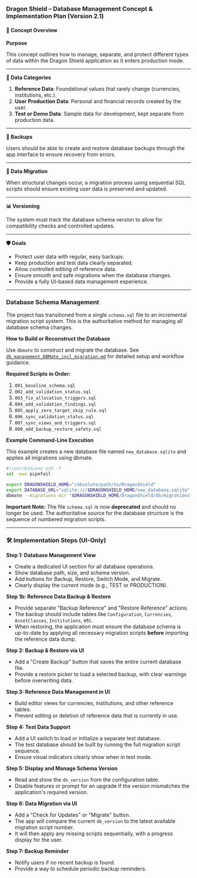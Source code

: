 ### **Dragon Shield – Database Management Concept & Implementation Plan (Version 2.1)**

#### 📘 **Concept Overview**

**Purpose**

This concept outlines how to manage, separate, and protect different types of data within the Dragon Shield application as it enters production mode.

-----

**🔄 Data Categories**

1.  **Reference Data**: Foundational values that rarely change (currencies, institutions, etc.).
2.  **User Production Data**: Personal and financial records created by the user.
3.  **Test or Demo Data**: Sample data for development, kept separate from production data.

-----

**💾 Backups**

Users should be able to create and restore database backups through the app interface to ensure recovery from errors.

-----

**🔁 Data Migration**

When structural changes occur, a migration process using sequential SQL scripts should ensure existing user data is preserved and updated.

-----

**📊 Versioning**

The system must track the database schema version to allow for compatibility checks and controlled updates.

-----

**🛡️ Goals**

  * Protect user data with regular, easy backups.
  * Keep production and test data clearly separated.
  * Allow controlled editing of reference data.
  * Ensure smooth and safe migrations when the database changes.
  * Provide a fully UI-based data management experience.

-----

### **Database Schema Management**

The project has transitioned from a single `schema.sql` file to an incremental migration script system. This is the authoritative method for managing all database schema changes.

**How to Build or Reconstruct the Database**

Use `dbmate` to construct and migrate the database. See
[`db_management_DBMate_incl_migration.md`](db_management_DBMate_incl_migration.md)
for detailed setup and workflow guidance.

**Required Scripts in Order:**

1.  `001_baseline_schema.sql`
2.  `002_add_validation_status.sql`
3.  `003_fix_allocation_triggers.sql`
4.  `004_add_validation_findings.sql`
5.  `005_apply_zero_target_skip_rule.sql`
6.  `006_sync_validation_status.sql`
7.  `007_sync_views_and_triggers.sql`
8.  `008_add_backup_restore_safety.sql`

**Example Command-Line Execution**

This example creates a new database file named `new_database.sqlite` and applies all migrations using dbmate.

```zsh
#!/usr/bin/env zsh -f
set -euo pipefail

export DRAGONSHIELD_HOME="/absolute/path/to/DragonShield"
export DATABASE_URL="sqlite:///$DRAGONSHIELD_HOME/new_database.sqlite"
dbmate --migrations-dir "$DRAGONSHIELD_HOME/DragonShield/db/migrations" --url "$DATABASE_URL" up
```

**Important Note:** The file `schema.sql` is now **deprecated** and should no longer be used. The authoritative source for the database structure is the sequence of numbered migration scripts.

-----

### 🛠️ **Implementation Steps (UI-Only)**

**Step 1: Database Management View**

  * Create a dedicated UI section for all database operations.
  * Show database path, size, and schema version.
  * Add buttons for Backup, Restore, Switch Mode, and Migrate.
  * Clearly display the current mode (e.g., TEST or PRODUCTION).

**Step 1b: Reference Data Backup & Restore**

  * Provide separate "Backup Reference" and "Restore Reference" actions.
  * The backup should include tables like `Configuration`, `Currencies`, `AssetClasses`, `Institutions`, etc.
  * When restoring, the application must ensure the database schema is up-to-date by applying all necessary migration scripts **before** importing the reference data dump.

**Step 2: Backup & Restore via UI**

  * Add a "Create Backup" button that saves the entire current database file.
  * Provide a restore picker to load a selected backup, with clear warnings before overwriting data.

**Step 3: Reference Data Management in UI**

  * Build editor views for currencies, institutions, and other reference tables.
  * Prevent editing or deletion of reference data that is currently in use.

**Step 4: Test Data Support**

  * Add a UI switch to load or initialize a separate test database.
  * The test database should be built by running the full migration script sequence.
  * Ensure visual indicators clearly show when in test mode.

**Step 5: Display and Manage Schema Version**

  * Read and show the `db_version` from the configuration table.
  * Disable features or prompt for an upgrade if the version mismatches the application's required version.

**Step 6: Data Migration via UI**

  * Add a "Check for Updates" or "Migrate" button.
  * The app will compare the current `db_version` to the latest available migration script number.
  * It will then apply any missing scripts sequentially, with a progress display for the user.

**Step 7: Backup Reminder**

  * Notify users if no recent backup is found.
  * Provide a way to schedule periodic backup reminders.
